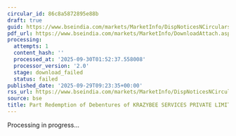 ```yaml
---
circular_id: 86c8a5872895e88b
draft: true
guid: https://www.bseindia.com/markets/MarketInfo/DispNoticesNCirculars.aspx?Noticeid={F3F8FC90-31B5-406F-9AE2-6B16DBFD775C}&noticeno=20250929-23&dt=09/29/2025&icount=23&totcount=87&flag=0
pdf_url: https://www.bseindia.com/markets/MarketInfo/DownloadAttach.aspx?id=20250929-23&attachedId=
processing:
  attempts: 1
  content_hash: ''
  processed_at: '2025-09-30T01:52:37.558008'
  processor_version: '2.0'
  stage: download_failed
  status: failed
published_date: '2025-09-29T09:23:35+00:00'
rss_url: https://www.bseindia.com/markets/MarketInfo/DispNoticesNCirculars.aspx?Noticeid={F3F8FC90-31B5-406F-9AE2-6B16DBFD775C}&noticeno=20250929-23&dt=09/29/2025&icount=23&totcount=87&flag=0
source: bse
title: Part Redemption of Debentures of KRAZYBEE SERVICES PRIVATE LIMITED
---
```


Processing in progress...